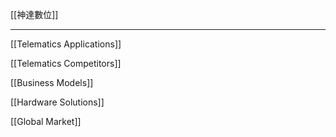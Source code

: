 [[神達數位]]

---

[[Telematics Applications]]

[[Telematics Competitors]]

[[Business Models]]

[[Hardware Solutions]]

[[Global Market]]